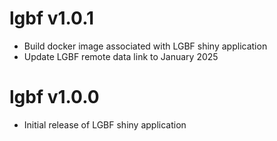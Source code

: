 
# lgbf v1.0.1

* Build docker image associated with LGBF shiny application
* Update LGBF remote data link to January 2025

# lgbf v1.0.0

* Initial release of LGBF shiny application
